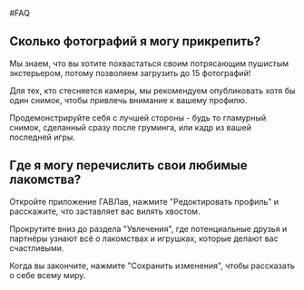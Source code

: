 #FAQ

## Сколько фотографий я могу прикрепить?

Мы знаем, что вы хотите похвастаться своим потрясающим пушистым экстерьером,
потому позволяем загрузить до 15 фотографий!

Для тех, кто стесняется камеры, мы рекомендуем опубликовать хотя бы
один снимок, чтобы привлечь внимание к вашему профилю.

Продемонстрируйте себя с лучшей стороны - будь то гламурный снимок,
сделанный сразу после груминга, или кадр из вашей последней игры.

## Где я могу перечислить свои любимые лакомства?

Откройте приложение ГАВЛав, нажмите "Редоктировать профиль" и расскажите,
что заставляет вас вилять хвостом.

Прокрутите вниз до раздела "Увлечения", где потенциальные друзья и
партнёры узнают всё о лакомствах и игрушках, которые делают вас счастливыми.

Когда вы закончите, нажмите "Сохранить изменения", чтобы рассказать о себе всему миру.

